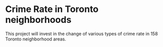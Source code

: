 # Crime Rate in Toronto neighborhoods
This project will invest in the change of various types of  crime rate in 158 Toronto neighborhood areas. 
